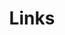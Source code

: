 ---
title: Links
links:
  - title: GitHub
    description: GitHub is the world's largest software development platform.
    website: https://github.com/RealHath
    image: https://github.githubassets.com/images/modules/logos_page/GitHub-Mark.png

  # - title: 知乎
  #   description: 知乎，中文互联网高质量的问答社区和创作者聚集的原创内容平台
  #   website: https://www.zhihu.com/people/realhath
  #   image: https://static.zhihu.com/heifetz/favicon.ico
menu:
    main: 
        weight: -50
        params:
            icon: link

comments: false
---